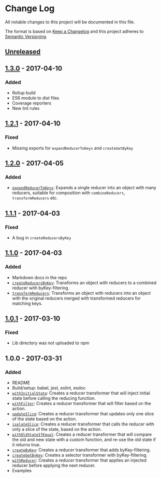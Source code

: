 # Change Log
All notable changes to this project will be documented in this file.

The format is based on [Keep a Changelog](http://keepachangelog.com/)
and this project adheres to [Semantic Versioning](http://semver.org/).

## [Unreleased]
## [1.3.0] - 2017-04-10
### Added
- Rollup build
- ES6 module to dist files
- Coverage reporters
- New lint rules

## [1.2.1] - 2017-04-10
### Fixed
- Missing exports for `expandReducerToKeys` and `createGetByKey`

## [1.2.0] - 2017-04-05
### Added
- [`expandReducerToKeys`](/docs/api/expandReducerToKeys.md): Expands a single reducer into an object with many reducers, suitable for
composition with `combineReducers`, `transformReducers` etc.

## [1.1.1] - 2017-04-03
### Fixed
- A bug in `createReducersByKey`

## [1.1.0] - 2017-04-03
### Added
- Markdown docs in the repo
- [`createReducersByKey`](/docs/api/createReducersByKey.md): Transforms an object with reducers to a combined reducer with byKey-filtering.
- [`transformReducers`](/docs/api/transformReducers.md): Transforms an object with reducers into an object with the original reducers merged with transformed reducers for matching keys.

## [1.0.1] - 2017-03-10
### Fixed
- Lib directory was not uploaded to npm

## 1.0.0 - 2017-03-31
### Added
- README
- Build/setup: babel, jest, eslint, esdoc
- [`withInitialState`](/docs/api/withInitialState.md): Creates a reducer transformer that will inject initial state before calling the reducing function.
- [`withFilter`](/docs/api/withFilter.md): Creates a reducer transformer that will filter based on the action.
- [`updateSlice`](/docs/api/updateSlice.md): Creates a reducer transformer that updates only one slice of the state based on the action.
- [`isolateSlice`](/docs/api/isolateSlice.md): Creates a reducer transformer that calls the reducer with only a slice of the state, based on the action.
- [`withOldStateIfEqual`](/docs/api/withOldStateIfEqual.md): Creates a reducer transformer that will compare the old and new state with a custom function, and re-use the old state if it returns true.
- [`createByKey`](/docs/api/createByKey.md): Creates a reducer transformer that adds byKey-filtering.
- [`createGetByKey`](/docs/api/createByKey.md): Creates a selector transformer with byKey-filtering.
- [`withReducer`](/docs/api/withReducer.md): Creates a reducer transformer that applies an injected reducer before applying the next reducer.
- Examples

[Unreleased]: https://github.com/mhelmer/redux-xforms/compare/v1.3.0...HEAD
[1.3.0]: https://github.com/mhelmer/redux-xforms/compare/v1.2.1...v1.3.0
[1.2.1]: https://github.com/mhelmer/redux-xforms/compare/v1.2.0...v1.2.1
[1.2.0]: https://github.com/mhelmer/redux-xforms/compare/v1.1.1...v1.2.0
[1.1.1]: https://github.com/mhelmer/redux-xforms/compare/v1.1.0...v1.1.1
[1.1.0]: https://github.com/mhelmer/redux-xforms/compare/v1.0.1...v1.1.0
[1.0.1]: https://github.com/mhelmer/redux-xforms/compare/v1.0.0...v1.0.1
